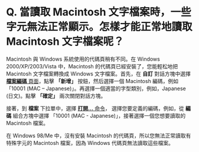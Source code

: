 # Q. 當讀取 Macintosh 文字檔案時，一些字元無法正常顯示。怎樣才能正常地讀取 Macintosh 文字檔案呢？

Macintosh 與 Windows 系統使用的代碼頁稍有不同。在 Windows 2000/XP/2003/Vista 中，Macintosh 的代碼頁已經安裝了，您能輕松地把 Macintosh 文字檔案轉換成 Windows 文字檔案。首先，在 **自訂** 對話方塊中選擇 [**檔案編碼** 頁面](../../dlg/customize/encodings/index.md)，點擊 **「新增」** 按鈕，然后選擇一個 Macintosh
編碼，例如「10001 (MAC – Japanese)」。再選擇一個適當的字型類別，例如，Japanese (日文)。點擊 **「確定」** 兩次關閉對話方塊。

接著，到 **檔案** 下拉單中，選擇 [**打開...** 命令](../../cmd/file/file_open)，
選擇您要定義的編碼，例如，從 **編碼** 組合方塊中選擇 「10001 (MAC -
Japanese)」，接著選擇一個您想要讀取的 Macintosh 檔案。

在 Windows 98/Me 中，沒有安裝 Macintosh 的代碼頁，所以您無法正常讀取有特殊字元的 Macintosh 檔案，因為 Windows 代碼頁無法讀取這些檔案。
